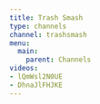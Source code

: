 ```yaml
---
title: Trash Smash
type: channels
channel: trashsmash
menu:
  main:
    parent: Channels
videos:
- lQmWsl2N0UE
- DhnaJlFHJKE
---
```

